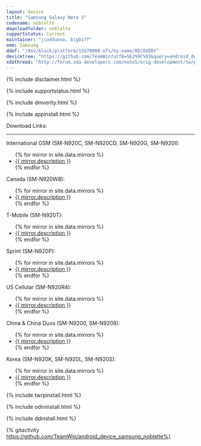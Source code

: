 ```yaml
---
layout: device
title: "Samsung Galaxy Note 5"
codename: noblelte
downloadfolder: noblelte
supportstatus: Current
maintainer: "jcadduono, bigbiff"
oem: Samsung
ddof: "/dev/block/platform/15570000.ufs/by-name/RECOVERY"
devicetree: "https://github.com/TeamWin?utf8=%E2%9C%93&query=android_device_samsung_noblelte"
xdathread: "http://forum.xda-developers.com/note5/orig-development/twrp-2-8-7-0-official-t3195262"
---
```


{% include disclaimer.html %}

{% include supportstatus.html %}

{% include dmverity.html %}

{% include appinstall.html %}

<div class='page-heading'>Download Links:</div>
<hr />
<p class="text">International GSM (SM-N920C, SM-N920CD, SM-N920G, SM-N920I):</p>
<ul>
{% for mirror in site.data.mirrors %}
  <li>
    <a href="{{ mirror.baseurl }}noblelte">
      {{ mirror.description }}
    </a>
  </li>
{% endfor %}
</ul>
<p class="text">Canada (SM-N920W8):</p>
<ul>
{% for mirror in site.data.mirrors %}
  <li>
    <a href="{{ mirror.baseurl }}nobleltecan">
      {{ mirror.description }}
    </a>
  </li>
{% endfor %}
</ul>
<p class="text">T-Mobile (SM-N920T):</p>
<ul>
{% for mirror in site.data.mirrors %}
  <li>
    <a href="{{ mirror.baseurl }}nobleltetmo">
      {{ mirror.description }}
    </a>
  </li>
{% endfor %}
</ul>
<p class="text">Sprint (SM-N920P):</p>
<ul>
{% for mirror in site.data.mirrors %}
  <li>
    <a href="{{ mirror.baseurl }}nobleltespr">
      {{ mirror.description }}
    </a>
  </li>
{% endfor %}
</ul>
<p class="text">US Cellular (SM-N920R4):</p>
<ul>
{% for mirror in site.data.mirrors %}
  <li>
    <a href="{{ mirror.baseurl }}noblelteusc">
      {{ mirror.description }}
    </a>
  </li>
{% endfor %}
</ul>
<p class="text">China &amp; China Duos (SM-N9200, SM-N9208):</p>
<ul>
{% for mirror in site.data.mirrors %}
  <li>
    <a href="{{ mirror.baseurl }}nobleltezt">
      {{ mirror.description }}
    </a>
  </li>
{% endfor %}
</ul>
<p class="text">Korea (SM-N920K, SM-N920L, SM-N920S):</p>
<ul>
{% for mirror in site.data.mirrors %}
  <li>
    <a href="{{ mirror.baseurl }}noblelteskt">
      {{ mirror.description }}
    </a>
  </li>
{% endfor %}
</ul>

{% include twrpinstall.html %}

{% include odininstall.html %}

{% include ddinstall.html %}

{% gitactivity  https://github.com/TeamWin/android_device_samsung_noblelte%}
